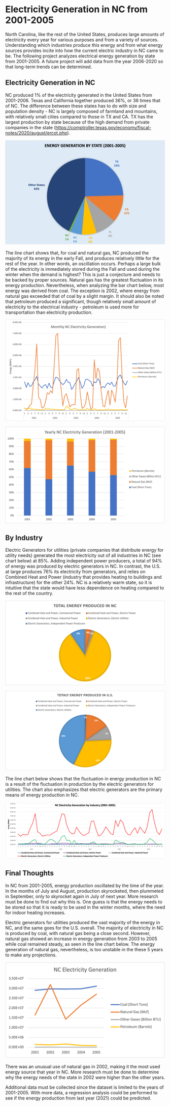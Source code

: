 # Electricity Generation in NC from 2001-2005
North Carolina, like the rest of the United States, produces large amounts of electricity every year for various purposes and from a variety of sources. Understanding which industries produce this energy and from what energy sources provides incite into how the current electric industry in NC came to be. The following project analyzes electrical energy generation by state from 2001-2005. A future project will add data from the year 2006-2020 so that long-term trends can be determined.

## Electricity Generation in NC

NC produced 1% of the electricity generated in the United States from 2001-2006. Texas and California together produced 36%, or 36 times that of NC. The difference between these states has to do with size and population density - NC is largely composed of farmland and mountains, with relatively small cities compared to those in TX and CA. TX has the largest production by state because of the high demand from private companies in the state (https://comptroller.texas.gov/economy/fiscal-notes/2020/august/ercot.php). 

![Energy-Generation-By-State](Energy-Generation-By-State.png) 

The line chart shows that, for coal and natural gas, NC produced the majority of its energy in the early Fall, and produces relatively little for the rest of the year. In other words, an oscillation occurs. Perhaps a large bulk of the electricity is immediately stored during the Fall and used during the winter when the demand is highest? This is just a conjecture and needs to be backed by proper sources. Natural gas has the greatest fluctuation in its energy production. Nevertheless, when analyzing the bar chart below, most energy was derived from coal. The exception is 2002, where energy from natural gas exceeded that of coal by a slight margin. It should also be noted that petroleum produced a significant, though relatively small amount of electricity to the electrical industry - petroleum is used more for transportation than electricity production.   

![Time-Series-2001-2005](Time-Series-2001-2005.png)

![stacked-bar-graph-NC](stacked-bar-graph-NC.png)

## By Industry

Electric Generators for utilities (private companies that distribute energy for utility needs) generated the most electricity out of all industries in NC (see chart below) at 85%. Adding independent power producers, a total of 94% of energy was produced by electric generators in NC. In contrast, the U.S. at large produces 76% its electricity from generators, and relies on Combined Heat and Power (industry that provides heating to buildings and infrastructure) for the other 24%. NC is a relatively warm state, so it is intuitive that the state would have less dependence on heating compared to the rest of the country.

![Total-Energy-Produced-NC](Total-Energy-Produced-NC.png)

![Total-Energy-US](Total-Energy-US.png)

The line chart below shows that the fluctuation in energy production in NC is a result of the fluctuation in production by the electric generators for utilities. The chart also emphasizes that electric generators are the primary means of energy production in NC. 

![Electricity-Generation-By-Industry](Electricity-Generation-By-Industry.png)

## Final Thoughts

In NC from 2001-2005, energy production oscillated by the time of the year. In the months of July and August, production skyrocketed, then plummeted in September, only to skyrocket again in July of next year. More research must be done to find out why this is. One guess is that the energy needs to be stored so that it is ready to be used in the winter months, where the need for indoor heating increases. 

Electric generators for utilities produced the vast majority of the energy in NC, and the same goes for the U.S. overall. The majority of electricity in NC is produced by coal, with natural gas being a close second. However, natural gas showed an increase in energy generation from 2003 to 2005 while coal remained steady, as seen in the line chart below. The energy generation of natural gas, nevertheless, is too unstable in the these 5 years to make any projections.

![NC-Generation-Yearly](NC-Generation-Yearly.png)

There was an unusual use of natural gas in 2002, making it the most used energy source that year in NC. More research must be done to determine why the energy needs of the state in 2002 were higher than the other years. 

Additional data must be collected since the dataset is limited to the years of 2001-2005. With more data, a regression analysis could be performed to see if the energy production from last year (2021) could be predicted.   

